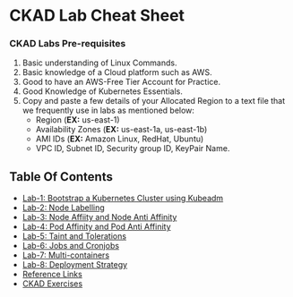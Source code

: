 
# CKAD Lab Cheat Sheet

### CKAD Labs Pre-requisites
1. Basic understanding of Linux Commands.
2. Basic knowledge of a Cloud platform such as AWS.
3. Good to have an AWS-Free Tier Account for Practice.
4. Good Knowledge of Kubernetes Essentials.
5. Copy and paste a few details of your Allocated Region to a text file that we frequently use in labs as mentioned below:
     - Region (**EX:** us-east-1)
     - Availability Zones (**EX:** us-east-1a, us-east-1b)
     - AMI IDs (**EX:** Amazon Linux, RedHat, Ubuntu)
     - VPC ID, Subnet ID, Security group ID, KeyPair Name.

## Table Of Contents
* [Lab-1: Bootstrap a Kubernetes Cluster using Kubeadm](https://github.com/Mehar-Nafis/CKAD-Batch15/blob/main/Cluster%20creation%20using%20kubeadm.md)
* [Lab-2: Node Labelling](https://github.com/Mehar-Nafis/CKAD-Batch15/blob/main/Node%20Labelling.md)
* [Lab-3: Node Affiity and Node Anti Affinity](https://github.com/Mehar-Nafis/CKAD-Batch15/blob/main/Node%20Affinity%20and%20AntiAffinity.md)
* [Lab-4: Pod Affinity and Pod Anti Affinity](https://github.com/Mehar-Nafis/CKAD-Batch15/blob/main/Pod%20Affinity%20and%20AntiAffinity.md)
* [Lab-5: Taint and Tolerations](https://github.com/Mehar-Nafis/CKAD-Batch15/blob/main/Pod%20Scheduling.md)
* [Lab-6: Jobs and Cronjobs](https://github.com/Mehar-Nafis/CKAD-Batch15/blob/main/Jobs%20and%20Cronjobs.md)
* [Lab-7: Multi-containers](https://github.com/Mehar-Nafis/CKAD-Batch15/blob/main/Multi-containers.md)
* [Lab-8: Deployment Strategy](https://github.com/Mehar-Nafis/CKAD-Batch15/blob/main/Deployment%20Strategy.md)
* [Reference Links](https://github.com/Mehar-Nafis/CKAD-Batch15/blob/main/Reference%20Links.md)
* [CKAD Exercises](https://github.com/Mehar-Nafis/CKAD/blob/main/CKAD%20Exercises.md)
